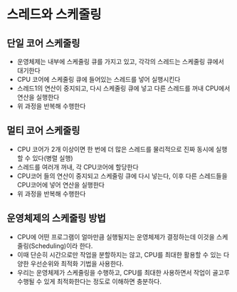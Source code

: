 # 스레드와 스케줄링

## 단일 코어 스케줄링

- 운영체제는 내부에 스케줄링 큐를 가지고 있고, 각각의 스레드는 스케줄링 큐에서 대기한다
- CPU 코어에 스케줄링 큐에 들어있는 스레드를 넣어 실행시킨다
- 스레드1의 연산이 중지되고, 다시 스케줄링 큐에 넣고 다른 스레드를 꺼내 CPU에서 연산을 실행한다
- 위 과정을 반복해 수행한다

## 멀티 코어 스케줄링

- CPU 코어가 2개 이상이면 한 번에 더 많은 스레드를 물리적으로 진짜 동시에 실행할 수 있다(병렬 실행)
- 스레드를 여러개 꺼내, 각 CPU코어에 할당한다
- CPU코어 들의 연산이 중지되고 스케줄링 큐에 다시 넣는다, 이후 다른 스레드들을 CPU코어에 넣어 연산을 실행한다
- 위 과정을 반복해 수행한다

## 운영체제의 스케줄링 방법

- CPU에 어떤 프로그램이 얼마만큼 실행될지는 운영체제가 결정하는데 이것을 스케줄링(Scheduling)이라
  한다.
- 이때 단순히 시간으로만 작업을 분할하지는 않고, CPU를 최대한 활용할 수 있는 다양한 우선순위와 최적화
  기법을 사용한다.
- 우리는 운영체제가 스케줄링을 수행하고, CPU를 최대한 사용하면서 작업이 골고루 수행될 수 있게 최적화한다는 정도로 이해하면 충분하다.
